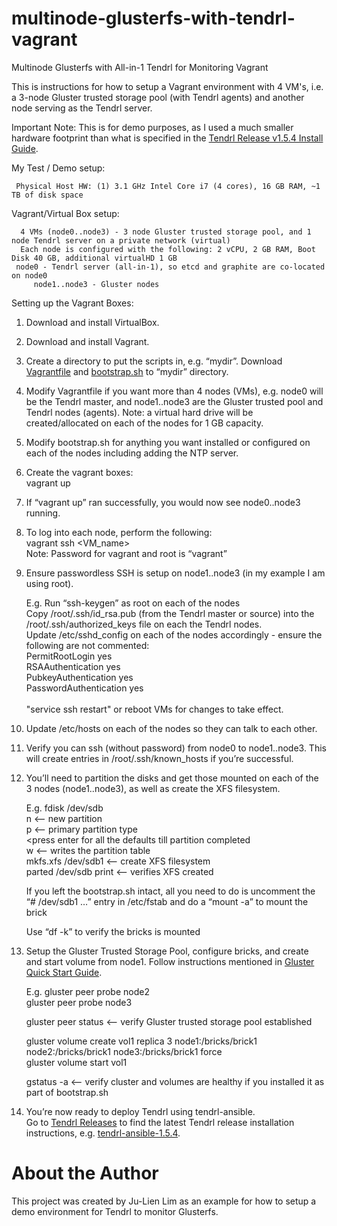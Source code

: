 # multinode-glusterfs-with-tendrl-vagrant
Multinode Glusterfs with All-in-1 Tendrl for Monitoring Vagrant 

This is instructions for how to setup a Vagrant environment with 4 VM's, i.e. a 3-node Gluster trusted storage pool (with Tendrl agents) and another node serving as the Tendrl server.  

Important Note: This is for demo purposes, as I used a much smaller hardware footprint than what is specified in the [Tendrl Release v1.5.4 Install Guide](https://github.com/Tendrl/documentation/wiki/Tendrl-release-v1.5.4-(install-guide)).

My Test / Demo setup:

	 Physical Host HW: (1) 3.1 GHz Intel Core i7 (4 cores), 16 GB RAM, ~1 TB of disk space
	
Vagrant/Virtual Box setup:
   
      4 VMs (node0..node3) - 3 node Gluster trusted storage pool, and 1 node Tendrl server on a private network (virtual)
      Each node is configured with the following: 2 vCPU, 2 GB RAM, Boot Disk 40 GB, additional virtualHD 1 GB
	 node0 - Tendrl server (all-in-1), so etcd and graphite are co-located on node0
         node1..node3 - Gluster nodes

Setting up the Vagrant Boxes:

1. Download and install VirtualBox.

2. Download and install Vagrant.

3. Create a directory to put the scripts in, e.g. “mydir”.  Download [Vagrantfile](https://github.com/julienlim/multinode-glusterfs-with-tendrl-vagrant/blob/master/Vagrantfile) and [bootstrap.sh](https://github.com/julienlim/multinode-glusterfs-with-tendrl-vagrant/blob/master/bootstrap.sh) to “mydir” directory.

4. Modify Vagrantfile if you want more than 4 nodes (VMs), e.g. node0 will be the Tendrl master, and node1..node3 are the Gluster trusted pool and Tendrl nodes (agents).  Note: a virtual hard drive will be created/allocated on each of the nodes for 1 GB capacity.

5. Modify bootstrap.sh for anything you want installed or configured on each of the nodes including adding the NTP server.

6. Create the vagrant boxes: <BR>
        vagrant up

7. If “vagrant up” ran successfully, you would now see node0..node3 running.

8. To log into each node, perform the following: <BR>
        vagrant ssh <VM_name>  <BR>
        Note: Password for vagrant and root is “vagrant”  <BR>
          
9. Ensure passwordless SSH is setup on node1..node3 (in my example I am using root). <BR>

	E.g. Run “ssh-keygen” as root on each of the nodes <BR>
	Copy /root/.ssh/id_rsa.pub (from the Tendrl master or source) into the /root/.ssh/authorized_keys file on each the Tendrl nodes. <BR>
	Update /etc/sshd_config on each of the nodes accordingly - ensure the following are not commented: <BR>
        PermitRootLogin yes  <BR>
        RSAAuthentication yes  <BR>
        PubkeyAuthentication yes  <BR>
        PasswordAuthentication yes  <BR>
          <BR>
	"service ssh restart" or reboot VMs for changes to take effect.  <BR>
  
10. Update /etc/hosts on each of the nodes so they can talk to each other.

11. Verify you can ssh (without password) from node0 to node1..node3.  This will create entries in /root/.ssh/known_hosts if you’re successful.

12. You’ll need to partition the disks and get those mounted on each of the 3 nodes (node1..node3), as well as create the XFS filesystem.

	E.g. fdisk /dev/sdb  <BR>
	 	n 	<— new partition  <BR>
	 	p 	<— primary partition type  <BR>
	 	<press enter for all the defaults till partition completed  <BR>
	 	w	<— writes the partition table  <BR>
	mkfs.xfs /dev/sdb1	<— create XFS filesystem  <BR>
	parted /dev/sdb print	<— verifies XFS created  <BR>
         
	If you left the bootstrap.sh intact, all you need to do is uncomment the “# /dev/sdb1 …” entry in /etc/fstab and do a “mount -a” to mount the brick
         
	Use “df -k” to verify the bricks is mounted  <BR>

13. Setup the Gluster Trusted Storage Pool, configure bricks, and create and start volume from node1.  Follow instructions mentioned in [Gluster Quick Start Guide](https://wiki.centos.org/SpecialInterestGroup/Storage/gluster-Quickstart).

       E.g. 
        gluster peer probe node2  <BR>
	gluster peer probe node3  <BR>
         
	gluster peer status	<— verify Gluster trusted storage pool established  <BR>
         
	gluster volume create vol1 replica 3 node1:/bricks/brick1 node2:/bricks/brick1 node3:/bricks/brick1 force  <BR>
	gluster volume start vol1  <BR>
         
	gstatus -a	        <— verify cluster and volumes are healthy if you installed it as part of bootstrap.sh  <BR>

14. You’re now ready to deploy Tendrl using tendrl-ansible.  
        Go to [Tendrl Releases](https://github.com/Tendrl/documentation/wiki/Tendrl-Releases) to find the latest Tendrl release installation instructions, e.g. [tendrl-ansible-1.5.4](/usr/share/doc/tendrl-ansible-1.5.4/README.md). <BR>


# About the Author
This project was created by Ju-Lien Lim as an example for how to setup a demo environment for Tendrl to monitor Glusterfs.
